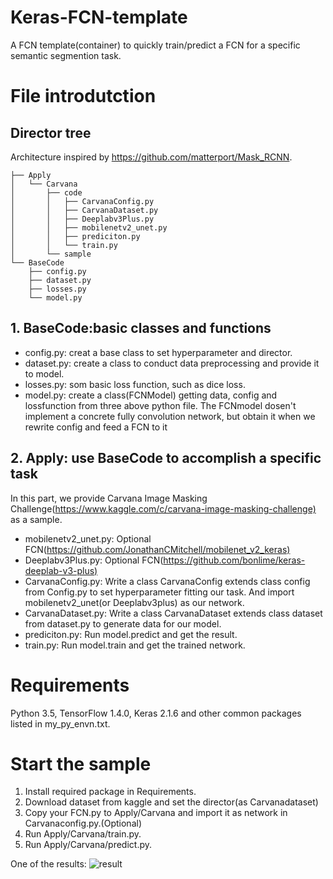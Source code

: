 # Keras-FCN-template

A FCN template(container) to quickly train/predict a FCN for a specific semantic segmention task.

# File introdutction

## Director tree

Architecture inspired by <https://github.com/matterport/Mask_RCNN>.

```None
├── Apply
│   └── Carvana
│       ├── code
│       │   ├── CarvanaConfig.py
│       │   ├── CarvanaDataset.py
│       │   ├── Deeplabv3Plus.py
│       │   ├── mobilenetv2_unet.py
│       │   ├── prediciton.py
│       │   └── train.py
│       └── sample
└── BaseCode
    ├── config.py
    ├── dataset.py
    ├── losses.py
    └── model.py
```

## 1. BaseCode:basic classes and functions

* config.py: creat a base class to set hyperparameter and director.
* dataset.py: create a class to conduct data preprocessing and provide it to model.
* losses.py: som basic loss function, such as dice loss.
* model.py: create a class(FCNModel) getting data, config and lossfunction from three above python file. The FCNmodel dosen't implement a concrete fully convolution network, but obtain it when we rewrite config and feed a FCN to it

## 2. Apply: use BaseCode to accomplish a specific task

In this part, we provide Carvana Image Masking Challenge(<https://www.kaggle.com/c/carvana-image-masking-challenge)>
 as a sample.

* mobilenetv2_unet.py: Optional FCN(<https://github.com/JonathanCMitchell/mobilenet_v2_keras)>
* Deeplabv3Plus.py: Optional FCN(<https://github.com/bonlime/keras-deeplab-v3-plus)>
* CarvanaConfig.py: Write a class CarvanaConfig extends class config from Config.py to set hyperparameter fitting our task. And import mobilenetv2_unet(or Deeplabv3plus) as our network.
* CarvanaDataset.py: Write a class CarvanaDataset extends class dataset from dataset.py to generate data for our model.
* prediciton.py: Run model.predict and get the result.
* train.py: Run model.train and get the trained network.

# Requirements

Python 3.5, TensorFlow 1.4.0, Keras 2.1.6 and other common packages listed in my_py_envn.txt.

# Start the sample

1. Install required package in Requirements.
2. Download dataset from kaggle and set the director(as Carvanadataset)
3. Copy your FCN.py to Apply/Carvana and import it as network in Carvanaconfig.py.(Optional)
4. Run Apply/Carvana/train.py.
5. Run Apply/Carvana/predict.py.

One of the results:
![result](https://github.com/MchZys/Keras-FCN-template/blob/master/Apply/Carvana/sample/0004d4463b50_03.jpg)
